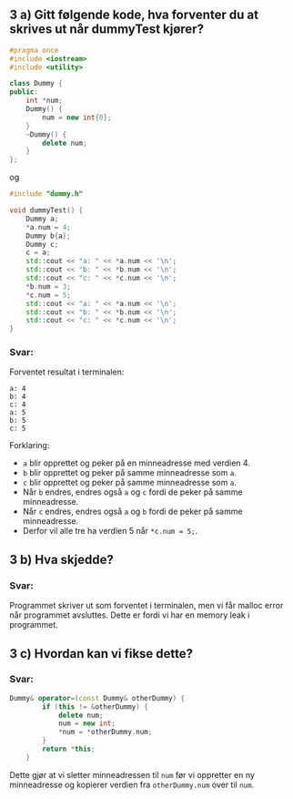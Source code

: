 ## 3 a) Gitt følgende kode, hva forventer du at skrives ut når dummyTest kjører?

```c++
#pragma once
#include <iostream>
#include <utility>

class Dummy {
public:
    int *num;
    Dummy() {
        num = new int{0};
    }
    ~Dummy() {
        delete num;
    }
};
```

og 

```c++
#include "dummy.h"

void dummyTest() {
    Dummy a;
    *a.num = 4;
    Dummy b{a};
    Dummy c;
    c = a;
    std::cout << "a: " << *a.num << '\n';
    std::cout << "b: " << *b.num << '\n';
    std::cout << "c: " << *c.num << '\n';
    *b.num = 3;
    *c.num = 5;
    std::cout << "a: " << *a.num << '\n';
    std::cout << "b: " << *b.num << '\n';
    std::cout << "c: " << *c.num << '\n';
}
```

### Svar:
Forventet resultat i terminalen:
```plaintext
a: 4
b: 4
c: 4
a: 5
b: 5
c: 5
```

Forklaring:
- `a` blir opprettet og peker på en minneadresse med verdien 4.
- `b` blir opprettet og peker på samme minneadresse som `a`.
- `c` blir opprettet og peker på samme minneadresse som `a`.
- Når `b` endres, endres også `a` og `c` fordi de peker på samme minneadresse.
- Når `c` endres, endres også `a` og `b` fordi de peker på samme minneadresse.
- Derfor vil alle tre ha verdien 5 når `*c.num = 5;`.


## 3 b) Hva skjedde?

### Svar:

Programmet skriver ut som forventet i terminalen, men vi får malloc error når programmet avsluttes. Dette er fordi vi har en memory leak i programmet.

## 3 c) Hvordan kan vi fikse dette?

### Svar:

```c++
Dummy& operator=(const Dummy& otherDummy) {
        if (this != &otherDummy) {
            delete num;
            num = new int;
            *num = *otherDummy.num;
        }
        return *this;
    }
```

Dette gjør at vi sletter minneadressen til `num` før vi oppretter en ny minneadresse og kopierer verdien fra `otherDummy.num` over til `num`.